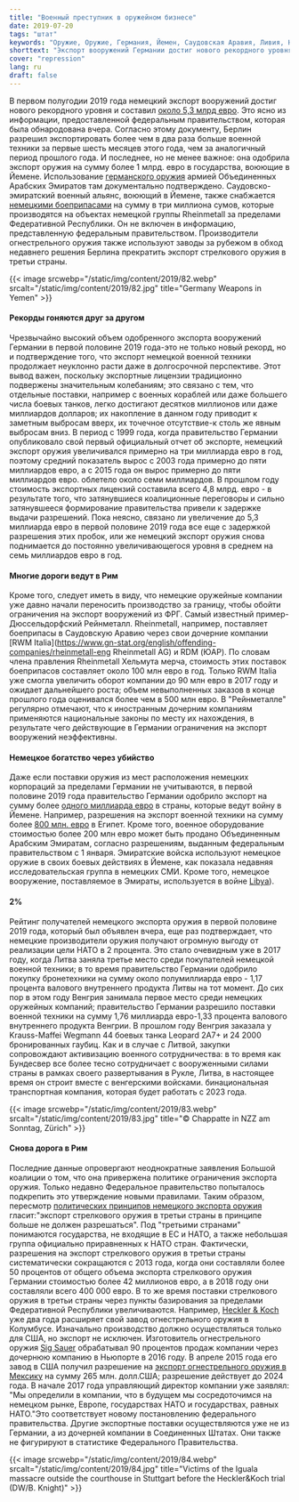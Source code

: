 ```yaml
---
title: "Военный преступник в оружейном бизнесе"
date: 2019-07-20
tags: "штат"
keywords: "Оружие, Оружие, Германия, Йемен, Саудовская Аравия, Ливия, НАТО, Зиг Зауэр, Хеклер И Кох, Мексика, Беженцы, Война, Терроризм, Смерть, Убийство"
shorttext: "Экспорт вооружений Германии достиг нового рекордного уровня в первом полугодии 2019 года и составил около 5,3 млрд евро"
cover: "repression"
lang: ru
draft: false
---
```


В первом полугодии 2019 года немецкий экспорт вооружений достиг нового рекордного уровня и составил [около 5,3 млрд евро](https://www.dw.com/en/german-arms-export-approvals-spike/a-49544465-0 "German arms export approvals spike"). Это ясно из информации, предоставленной федеральным правительством, которая была обнародована вчера. Согласно этому документу, Берлин разрешил экспортировать более чем в два раза больше военной техники за первые шесть месяцев этого года, чем за аналогичный период прошлого года. И последнее, но не менее важное: она одобрила экспорт оружия на сумму более 1 млрд. евро в государства, воюющие в Йемене. Использование [германского оружия](https://www.dw.com/en/in-yemen-war-coalition-forces-rely-on-german-arms-and-technology/a-47684609-0 "In Yemen war, coalition forces rely on German arms and technology") армией Объединенных Арабских Эмиратов там документально подтверждено. Саудовско-эмиратский военный альянс, воюющий в Йемене, также снабжается [немецкими боеприпасами](https://sites.tufts.edu/reinventingpeace/2019/03/19/who-is-arming-the-yemen-war-an-update/ "Who is arming the Yemen war?") на сумму в три миллиона сумов, которые производятся на объектах немецкой группы Rheinmetall за пределами Федеративной Республики. Он не включен в информацию, представленную федеральным правительством. Производители огнестрельного оружия также используют заводы за рубежом в обход недавнего решения Берлина прекратить экспорт стрелкового оружия в третьи страны.

{{< image srcwebp="/static/img/content/2019/82.webp" srcalt="/static/img/content/2019/82.jpg" title="Germany Weapons in Yemen" >}}

#### Рекорды гоняются друг за другом

Чрезвычайно высокий объем одобренного экспорта вооружений Германии в первой половине 2019 года-это не только новый рекорд, но и подтверждение того, что экспорт немецкой военной техники продолжает неуклонно расти даже в долгосрочной перспективе. Этот вывод важен, поскольку экспортные лицензии традиционно подвержены значительным колебаниям; это связано с тем, что отдельные поставки, например с военных кораблей или даже большего числа боевых танков, легко достигают десятков миллионов или даже миллиардов долларов; их накопление в данном году приводит к заметным выбросам вверх, их точечное отсутствие-к столь же явным выбросам вниз. В период с 1999 года, когда правительство Германии опубликовало свой первый официальный отчет об экспорте, немецкий экспорт оружия увеличивался примерно на три миллиарда евро в год, поэтому средний показатель вырос с 2003 года примерно до пяти миллиардов евро, а с 2015 года он вырос примерно до пяти миллиардов евро. облетело около семи миллиардов. В прошлом году стоимость экспортных лицензий составила всего 4,8 млрд. евро - в результате того, что затянувшиеся коалиционные переговоры и сильно затянувшееся формирование правительства привели к задержке выдачи разрешений. Пока неясно, связано ли увеличение до 5,3 миллиарда евро в первой половине 2019 года все еще с задержкой разрешения этих пробок, или же немецкий экспорт оружия снова поднимается до постоянно увеличивающегося уровня в среднем на семь миллиардов евро в год.

#### Многие дороги ведут в Рим

Кроме того, следует иметь в виду, что немецкие оружейные компании уже давно начали переносить производство за границу, чтобы обойти ограничения на экспорт вооружений из ФРГ. Самый известный пример-Дюссельдорфский Рейнметалл. Rheinmetall, например, поставляет боеприпасы в Саудовскую Аравию через свои дочерние компании [RWM Italia](https://www.gn-stat.org/english/offending-companies/rheinmetall-eng Rheinmetall AG) и RDM (ЮАР). По словам члена правления Rheinmetall Хельмута мерча, стоимость этих поставок боеприпасов составляет около 100 млн евро в год. Только RWM Italia уже смогла увеличить оборот компании до 90 млн евро в 2017 году и ожидает дальнейшего роста; объем невыполненных заказов в конце прошлого года оценивался более чем в 500 млн евро. В "Рейнметалле" регулярно отмечают, что к иностранным дочерним компаниям применяются национальные законы по месту их нахождения, в результате чего действующие в Германии ограничения на экспорт вооружений неэффективны.

#### Немецкое богатство через убийство

Даже если поставки оружия из мест расположения немецких корпораций за пределами Германии не учитываются, в первой половине 2019 года правительство Германии одобрило экспорт на сумму более [одного миллиарда евро](https://www.dailysabah.com/syrian-crisis/2019/06/16/germany-exported-arms-worth-11b-to-saudi-coalition-in-2019 "Germany exported arms worth $1.1B to Saudi coalition in 2019") в страны, которые ведут войну в Йемене. Например, разрешения на экспорт военной техники на сумму более [800 млн. евро](https://www.middleeastmonitor.com/20190617-germany-approves-e800m-arms-export-deal-to-egypt/ "Germany approves €800m arms export deal to Egypt") в Египет. Кроме того, военное оборудование стоимостью более 200 млн евро может быть продано Объединенным Арабским Эмиратам, согласно разрешениям, выданным федеральным правительством с 1 января. Эмиратские войска используют немецкое оружие в своих боевых действиях в Йемене, как показала недавняя исследовательская группа в немецких СМИ. Кроме того, немецкое вооружение, поставляемое в Эмираты, используется в войне [Libya](https://www.die-gdi.de/en/the-current-column/article/european-arms-sales-risk-undermining-development-in-north-africa/ "EUROPEAN ARMS SALES RISK UNDERMINING DEVELOPMENT IN NORTH AFRICA")).

#### 2%

Рейтинг получателей немецкого экспорта оружия в первой половине 2019 года, который был объявлен вчера, еще раз подтверждает, что немецкие производители оружия получают огромную выгоду от реализации цели НАТО в 2 процента. Это стало очевидным уже в 2017 году, когда Литва заняла третье место среди покупателей немецкой военной техники; в то время правительство Германии одобрило покупку бронетехники на сумму около полумиллиарда евро - 1,17 процента валового внутреннего продукта Литвы на тот момент. До сих пор в этом году Венгрия занимала первое место среди немецких оружейных компаний; правительство Германии разрешило поставки военной техники на сумму 1,76 миллиарда евро-1,33 процента валового внутреннего продукта Венгрии. В прошлом году Венгрия заказала у Krauss-Maffei Wegmann 44 боевых танка Leopard 2A7+ и 24 2000 бронированных гаубиц. Как и в случае с Литвой, закупки сопровождают активизацию военного сотрудничества: в то время как Бундесвер все более тесно сотрудничает с вооруженными силами страны в рамках своего развертывания в Рукле, Литва, в настоящее время он строит вместе с венгерскими войсками. бинациональная транспортная компания, которая будет работать с 2023 года.

{{< image srcwebp="/static/img/content/2019/83.webp" srcalt="/static/img/content/2019/83.jpg" title="© Chappatte in NZZ am Sonntag, Zürich" >}}

#### Снова дорога в Рим

Последние данные опровергают неоднократные заявления Большой коалиции о том, что она привержена политике ограничения экспорта оружия. Только недавно Федеральное правительство попыталось подкрепить это утверждение новыми правилами. Таким образом, пересмотр [политических принципов немецкого экспорта оружия](https://www.ammoland.com/2019/02/sig-sauer-and-hk-in-trouble-over-small-arms-exports/ "Sig Sauer and H&K in Trouble Over Small Arms Exports") гласит:"экспорт стрелкового оружия в третьи страны в принципе больше не должен разрешаться". Под "третьими странами" понимаются государства, не входящие в ЕС и НАТО, а также небольшая группа официально приравненных к НАТО стран. Фактически, разрешения на экспорт стрелкового оружия в третьи страны систематически сокращаются с 2013 года, когда они составляли более 50 процентов от общего объема экспорта стрелкового оружия Германии стоимостью более 42 миллионов евро, а в 2018 году они составляли всего 400 000 евро. В то же время поставки стрелкового оружия в третьи страны через пункты базирования за пределами Федеративной Республики увеличиваются. Например, [Heckler & Koch](https://hk-usa.com/heckler-koch-expand-columbus-georgia/ "Heckler & Koch to Expand in Columbus, Georgia") уже два года расширяет свой завод огнестрельного оружия в Колумбусе. Изначально производство должно осуществляться только для США, но экспорт не исключен. Изготовитель огнестрельного оружия [Sig Sauer](https://www.nhpr.org/post/sig-sauer-already-largest-us-firearms-exporter-could-grow-bigger-rule-change "SIG Sauer, Already The Largest U.S. Firearms Exporter, Could Grow Bigger With Rule Change") обрабатывал 90 процентов продаж компании через дочернюю компанию в Ньюпорте в 2016 году. В апреле 2015 года его завод в США получил разрешение на [экспорт огнестрельного оружия в Мексику](https://stopusarmstomexico.org/sig-sauer-mexico-fact-sheet/ "Fact Sheet on Sig Sauer Arms Exports to Mexico") на сумму 265 млн. долл.США; разрешение действует до 2024 года. В начале 2017 года управляющий директор компании уже заявлял: "Мы определили в компании, что в будущем мы сосредоточимся на немецком рынке, Европе, государствах НАТО и государствах, равных НАТО."Это соответствует новому постановлению федерального правительства. Другие экспортные поставки осуществляются уже не из Германии, а из дочерней компании в Соединенных Штатах. Они также не фигурируют в статистике Федерального Правительства.

{{< image srcwebp="/static/img/content/2019/84.webp" srcalt="/static/img/content/2019/84.jpg" title="Victims of the Iguala massacre outside the courthouse in Stuttgart before the Heckler&Koch trial (DW/B. Knight)" >}}


